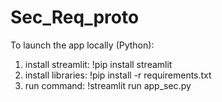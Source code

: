 # Sec_Req_proto

To launch the app locally (Python):
1. install streamlit: !pip install streamlit
2. install libraries: !pip install -r requirements.txt
3. run command: !streamlit run app_sec.py
